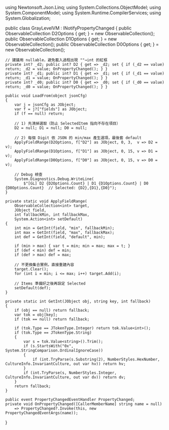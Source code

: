 using Newtonsoft.Json.Linq;
using System.Collections.ObjectModel;
using System.ComponentModel;
using System.Runtime.CompilerServices;
using System.Globalization;

public class GrayLevelVM : INotifyPropertyChanged
{
    public ObservableCollection<int> D2Options { get; } = new ObservableCollection<int>();
    public ObservableCollection<int> D1Options { get; } = new ObservableCollection<int>();
    public ObservableCollection<int> D0Options { get; } = new ObservableCollection<int>();

    // 建議用 nullable，避免載入過程出現 ""→int 的紅框
    private int? _d2; public int? D2 { get => _d2; set { if (_d2 == value) return; _d2 = value; OnPropertyChanged(); } }
    private int? _d1; public int? D1 { get => _d1; set { if (_d1 == value) return; _d1 = value; OnPropertyChanged(); } }
    private int? _d0; public int? D0 { get => _d0; set { if (_d0 == value) return; _d0 = value; OnPropertyChanged(); } }

    public void LoadFrom(object jsonCfg)
    {
        var j = jsonCfg as JObject;
        var f = j?["fields"] as JObject;
        if (f == null) return;

        // 1) 先清掉選取（防止 SelectedItem 指向不存在項目）
        D2 = null; D1 = null; D0 = null;

        // 2) 每個 Digit 依 JSON 的 min/max 產生選項，最後套 default
        ApplyFieldRange(D2Options, f["D2"] as JObject, 0, 3,  v => D2 = v);
        ApplyFieldRange(D1Options, f["D1"] as JObject, 0, 15, v => D1 = v);
        ApplyFieldRange(D0Options, f["D0"] as JObject, 0, 15, v => D0 = v);

        // Debug 檢查
        System.Diagnostics.Debug.WriteLine(
            $"[GL] D2 {D2Options.Count} | D1 {D1Options.Count} | D0 {D0Options.Count}  // Selected: {D2},{D1},{D0}");
    }

    private static void ApplyFieldRange(
        ObservableCollection<int> target,
        JObject field,
        int fallbackMin, int fallbackMax,
        System.Action<int> setDefault)
    {
        int min = GetInt(field, "min", fallbackMin);
        int max = GetInt(field, "max", fallbackMax);
        int def = GetInt(field, "default", min);

        if (min > max) { var t = min; min = max; max = t; }
        if (def < min) def = min;
        if (def > max) def = max;

        // 不更換集合實例，直接重建內容
        target.Clear();
        for (int i = min; i <= max; i++) target.Add(i);

        // Items 準備好之後再設定 Selected
        setDefault(def);
    }

    private static int GetInt(JObject obj, string key, int fallback)
    {
        if (obj == null) return fallback;
        var tok = obj[key];
        if (tok == null) return fallback;

        if (tok.Type == JTokenType.Integer) return tok.Value<int>();
        if (tok.Type == JTokenType.String)
        {
            var s = tok.Value<string>().Trim();
            if (s.StartsWith("0x", System.StringComparison.OrdinalIgnoreCase))
            {
                if (int.TryParse(s.Substring(2), NumberStyles.HexNumber, CultureInfo.InvariantCulture, out var hv)) return hv;
            }
            if (int.TryParse(s, NumberStyles.Integer, CultureInfo.InvariantCulture, out var dv)) return dv;
        }
        return fallback;
    }

    public event PropertyChangedEventHandler PropertyChanged;
    private void OnPropertyChanged([CallerMemberName] string name = null)
        => PropertyChanged?.Invoke(this, new PropertyChangedEventArgs(name));
}